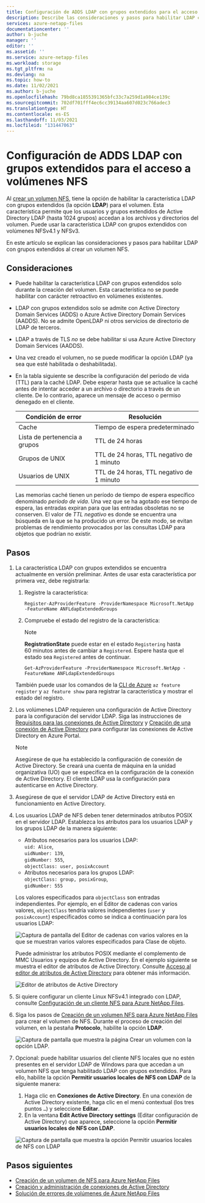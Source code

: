 ```yaml
---
title: Configuración de ADDS LDAP con grupos extendidos para el acceso al volumen NFS de Azure NetApp Files | Microsoft Docs
description: Describe las consideraciones y pasos para habilitar LDAP con grupos extendidos al crear un volumen NFS mediante Azure NetApp Files.
services: azure-netapp-files
documentationcenter: ''
author: b-juche
manager: ''
editor: ''
ms.assetid: ''
ms.service: azure-netapp-files
ms.workload: storage
ms.tgt_pltfrm: na
ms.devlang: na
ms.topic: how-to
ms.date: 11/02/2021
ms.author: b-juche
ms.openlocfilehash: 79bd8ca1855391365bfc33c7a259d1a984ce139c
ms.sourcegitcommit: 702df701fff4ec6cc39134aa607d023c766adec3
ms.translationtype: HT
ms.contentlocale: es-ES
ms.lasthandoff: 11/03/2021
ms.locfileid: "131447063"
---
```

# <a name="configure-adds-ldap-with-extended-groups-for-nfs-volume-access"></a>Configuración de ADDS LDAP con grupos extendidos para el acceso a volúmenes NFS

Al [crear un volumen NFS](azure-netapp-files-create-volumes.md), tiene la opción de habilitar la característica LDAP con grupos extendidos (la opción **LDAP**) para el volumen. Esta característica permite que los usuarios y grupos extendidos de Active Directory LDAP (hasta 1024 grupos) accedan a los archivos y directorios del volumen. Puede usar la característica LDAP con grupos extendidos con volúmenes NFSv4.1 y NFSv3. 

En este artículo se explican las consideraciones y pasos para habilitar LDAP con grupos extendidos al crear un volumen NFS.  

## <a name="considerations"></a>Consideraciones

* Puede habilitar la característica LDAP con grupos extendidos solo durante la creación del volumen. Esta característica no se puede habilitar con carácter retroactivo en volúmenes existentes.  

* LDAP con grupos extendidos solo se admite con Active Directory Domain Services (ADDS) o Azure Active Directory Domain Services (AADDS). No se admite OpenLDAP ni otros servicios de directorio de LDAP de terceros. 

* LDAP a través de TLS *no* se debe habilitar si usa Azure Active Directory Domain Services (AADDS).  

* Una vez creado el volumen, no se puede modificar la opción LDAP (ya sea que esté habilitada o deshabilitada).  

* En la tabla siguiente se describe la configuración del período de vida (TTL) para la caché LDAP. Debe esperar hasta que se actualice la caché antes de intentar acceder a un archivo o directorio a través de un cliente. De lo contrario, aparece un mensaje de acceso o permiso denegado en el cliente. 

    |     Condición de error    |     Resolución    |
    |-|-|
    | Cache |  Tiempo de espera predeterminado |
    | Lista de pertenencia a grupos  | TTL de 24 horas  |
    | Grupos de UNIX  | TTL de 24 horas, TTL negativo de 1 minuto  |
    | Usuarios de UNIX  | TTL de 24 horas, TTL negativo de 1 minuto  |

    Las memorias caché tienen un período de tiempo de espera específico denominado *período de vida*. Una vez que se ha agotado ese tiempo de espera, las entradas expiran para que las entradas obsoletas no se conserven. El valor de *TTL negativo* es donde se encuentra una búsqueda en la que se ha producido un error. De este modo, se evitan problemas de rendimiento provocados por las consultas LDAP para objetos que podrían no existir.        

## <a name="steps"></a>Pasos

1. La característica LDAP con grupos extendidos se encuentra actualmente en versión preliminar. Antes de usar esta característica por primera vez, debe registrarla:  

    1. Registre la característica:   

        ```azurepowershell-interactive
        Register-AzProviderFeature -ProviderNamespace Microsoft.NetApp -FeatureName ANFLdapExtendedGroups
        ```

    2. Compruebe el estado del registro de la característica: 

        > [!NOTE]
        > **RegistrationState** puede estar en el estado `Registering` hasta 60 minutos antes de cambiar a `Registered`. Espere hasta que el estado sea `Registered` antes de continuar.

        ```azurepowershell-interactive
        Get-AzProviderFeature -ProviderNamespace Microsoft.NetApp -FeatureName ANFLdapExtendedGroups
        ```
        
    También puede usar los comandos de la [CLI de Azure](/cli/azure/feature) `az feature register` y `az feature show` para registrar la característica y mostrar el estado del registro. 

2. Los volúmenes LDAP requieren una configuración de Active Directory para la configuración del servidor LDAP. Siga las instrucciones de [Requisitos para las conexiones de Active Directory](create-active-directory-connections.md#requirements-for-active-directory-connections) y [Creación de una conexión de Active Directory](create-active-directory-connections.md#create-an-active-directory-connection) para configurar las conexiones de Active Directory en Azure Portal.  

    > [!NOTE]
    > Asegúrese de que ha establecido la configuración de conexión de Active Directory. Se creará una cuenta de máquina en la unidad organizativa (UO) que se especifica en la configuración de la conexión de Active Directory. El cliente LDAP usa la configuración para autenticarse en Active Directory.

3. Asegúrese de que el servidor LDAP de Active Directory está en funcionamiento en Active Directory. 

4. Los usuarios LDAP de NFS deben tener determinados atributos POSIX en el servidor LDAP. Establezca los atributos para los usuarios LDAP y los grupos LDAP de la manera siguiente: 

    * Atributos necesarios para los usuarios LDAP:   
        `uid: Alice`,  
        `uidNumber: 139`,  
        `gidNumber: 555`,  
        `objectClass: user, posixAccount`
    * Atributos necesarios para los grupos LDAP:   
        `objectClass: group, posixGroup`,  
        `gidNumber: 555`

    Los valores especificados para `objectClass` son entradas independientes. Por ejemplo, en el Editor de cadenas con varios valores, `objectClass` tendría valores independientes (`user` y `posixAccount`) especificados como se indica a continuación para los usuarios LDAP:   

    ![Captura de pantalla del Editor de cadenas con varios valores en la que se muestran varios valores especificados para Clase de objeto.](../media/azure-netapp-files/multi-valued-string-editor.png) 

    Puede administrar los atributos POSIX mediante el complemento de MMC Usuarios y equipos de Active Directory. En el ejemplo siguiente se muestra el editor de atributos de Active Directory. Consulte [Acceso al editor de atributos de Active Directory](create-volumes-dual-protocol.md#access-active-directory-attribute-editor) para obtener más información.  

    ![Editor de atributos de Active Directory](../media/azure-netapp-files/active-directory-attribute-editor.png) 

5. Si quiere configurar un cliente Linux NFSv4.1 integrado con LDAP, consulte [Configuración de un cliente NFS para Azure NetApp Files](configure-nfs-clients.md).

6.  Siga los pasos de [Creación de un volumen NFS para Azure NetApp Files](azure-netapp-files-create-volumes.md) para crear el volumen de NFS. Durante el proceso de creación del volumen, en la pestaña **Protocolo**, habilite la opción **LDAP**.   

    ![Captura de pantalla que muestra la página Crear un volumen con la opción LDAP.](../media/azure-netapp-files/create-nfs-ldap.png)  

7. Opcional: puede habilitar usuarios del cliente NFS locales que no estén presentes en el servidor LDAP de Windows para que accedan a un volumen NFS que tenga habilitado LDAP con grupos extendidos. Para ello, habilite la opción **Permitir usuarios locales de NFS con LDAP** de la siguiente manera:
    1. Haga clic en **Conexiones de Active Directory**.  En una conexión de Active Directory existente, haga clic en el menú contextual (los tres puntos `…`) y seleccione **Editar**.  
    2. En la ventana **Edit Active Directory settings** (Editar configuración de Active Directory) que aparece, seleccione la opción **Permitir usuarios locales de NFS con LDAP**.  

    ![Captura de pantalla que muestra la opción Permitir usuarios locales de NFS con LDAP](../media/azure-netapp-files/allow-local-nfs-users-with-ldap.png)  

## <a name="next-steps"></a>Pasos siguientes  

* [Creación de un volumen de NFS para Azure NetApp Files](azure-netapp-files-create-volumes.md)
* [Creación y administración de conexiones de Active Directory](create-active-directory-connections.md)
* [Solución de errores de volúmenes de Azure NetApp Files](troubleshoot-volumes.md)
